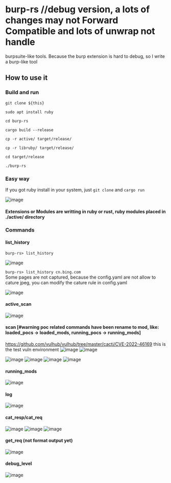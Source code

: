 # burp-rs //debug version, a lots of changes may not Forward Compatible and lots of unwrap not handle

burpsuite-like tools. Because the burp extension is hard to debug, so I write a burp-like tool

## How to use it
  ### Build and run
  ``git clone ${this}``  
  
  ``sudo apt install ruby``  

  ``cd burp-rs``  

  ``cargo build --release``  

  ``cp -r active/ target/release/``  
  
  ``cp -r libruby/ target/release/``  

  ``cd target/release``  

  ``./burp-rs``  
 ### Easy way
  If you got ruby install in your system, just ``git clone`` and ``cargo run``

![image](https://user-images.githubusercontent.com/25635931/207817203-c283640c-40df-45d1-a403-0b54e05abba9.png)  
  #### Extensions or Modules are writting in ruby or rust, ruby modules placed in ./active/ directory
 ### Commands
 #### list_history
 `burp-rs> list_history`
 
![image](https://user-images.githubusercontent.com/25635931/208865736-8d709660-2abd-4318-b7d3-b641590f0236.png)

`burp-rs> list_history cn.bing.com`  
Some pages are not captured, because the config.yaml are not allow to cature jpeg, you can modify the cature rule in config.yaml

![image](https://user-images.githubusercontent.com/25635931/208866101-7e56b950-9c3e-48e6-a041-1d121487bd05.png)


 #### active_scan
![image](https://user-images.githubusercontent.com/25635931/208836245-0d1166f6-2ded-4d4f-a2aa-c673490c4707.png)
 #### scan [#warning poc related commands have been rename to mod, like: loaded_pocs -> loaded_mods, running_pocs -> running_mods]
 https://github.com/vulhub/vulhub/tree/master/cacti/CVE-2022-46169 this is the test vuln environment
 ![image](https://user-images.githubusercontent.com/25635931/208837152-447be76f-e483-4382-9876-0aa3727506be.png)
 ![image](https://user-images.githubusercontent.com/25635931/208839723-7d3912cd-2e6f-4efc-a94c-c2d602c5b2d8.png)

 ![image](https://user-images.githubusercontent.com/25635931/208838313-0cc448fd-6b9f-4a9a-9bf8-c0a7f624fbb9.png)
 ![image](https://user-images.githubusercontent.com/25635931/208839540-eff42130-b333-4d04-90e9-7965e3d76a3f.png)
 ![image](https://user-images.githubusercontent.com/25635931/208838481-23b2a138-74af-4cb4-b6ad-308f55cb53ed.png)
 ![image](https://user-images.githubusercontent.com/25635931/208838573-83c01e57-4da6-40f4-b867-5eb6b834bb60.png)
 #### running_mods
 ![image](https://user-images.githubusercontent.com/25635931/208858444-e618ff4f-f5f1-486e-a66a-79be39f4dabf.png)
 #### log
 ![image](https://user-images.githubusercontent.com/25635931/208858632-aa70b3d1-0e44-4ddb-953c-9c6a064edd68.png)
 #### cat_resp/cat_req
![image](https://user-images.githubusercontent.com/25635931/208859193-be78a6c2-5879-479c-ba21-f8e1d93e1521.png)
![image](https://user-images.githubusercontent.com/25635931/208858998-545df78c-f1bb-40cd-adf1-cec300e3bab8.png)
![image](https://user-images.githubusercontent.com/25635931/208859289-5d959a19-34d0-4a58-847b-17e8d070290f.png)
 #### get_req (not format output yet)
 ![image](https://user-images.githubusercontent.com/25635931/208859600-bd9b2bef-f8df-418e-b7d2-ec9c8ccce4b9.png)
 #### debug_level
 ![image](https://user-images.githubusercontent.com/25635931/208859856-bd719b74-9fd8-47dc-b643-5f0d501d32b2.png)










